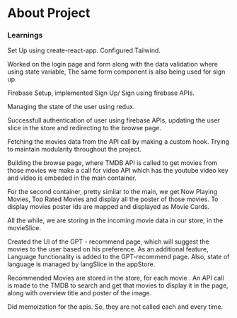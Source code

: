 # About Project

### Learnings

Set Up using create-react-app. Configured Tailwind. 

Worked on the login page and form along with the data validation where using state variable, The same form component is also being used for sign up.

Firebase Setup, implemented Sign Up/ Sign using firebase APIs. 

Managing the state of the user using redux.

Successfull authentication of user using firebase APIs, updating the user slice in the store and redirecting to the browse page.

Fetching the movies data from the API call by making a custom hook. Trying to maintain modularity throughout the project.

Building the browse page, where TMDB API is called to get movies from those movies we make a call for video API which has the youtube video key and video is embeded in the main container.

For the second container, pretty similar to the main, we get Now Playing Movies, Top Rated Movies and display all the poster of those movies. To display movies poster ids are mapped and displayed as Movie Cards.

All the while, we are storing in the incoming movie data in our store, in the movieSlice.

Created the UI of the GPT - recommend page, which will suggest the movies to the user based on his preference. 
As an additional feature, Language functionality is added to the GPT-recommend page. Also, state of language is managed by langSlice in the appStore.

Recommended Movies are stored in the store, for each movie . An API call is made to the TMDB to search and get that movies to display it in the page, along with overview title and poster of the image.

Did memoization for the apis. So, they are not called each and every time.
